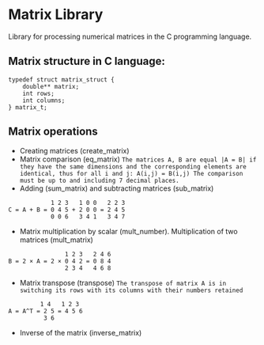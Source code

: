 # Matrix Library
Library for processing numerical matrices in the C programming language.

## Matrix structure in C language:
``` 
typedef struct matrix_struct {
    double** matrix;
    int rows;
    int columns;
} matrix_t;
```
## Matrix operations
* Creating matrices (create_matrix)
* Matrix comparison (eq_matrix)
`
The matrices A, B are equal |A = B| if they have the same dimensions and the corresponding elements are identical, thus for all i and j: A(i,j) = B(i,j)
The comparison must be up to and including 7 decimal places. 
`
* Adding (sum_matrix) and subtracting matrices (sub_matrix)
```
            1 2 3   1 0 0   2 2 3
С = A + B = 0 4 5 + 2 0 0 = 2 4 5
            0 0 6   3 4 1   3 4 7 
```
* Matrix multiplication by scalar (mult_number). Multiplication of two matrices (mult_matrix)
```
                1 2 3   2 4 6   
B = 2 × A = 2 × 0 4 2 = 0 8 4 
                2 3 4   4 6 8
```
* Matrix transpose (transpose)
`
The transpose of matrix A is in switching its rows with its columns with their numbers retained
`

```
         1 4   1 2 3
A = A^T = 2 5 = 4 5 6
          3 6 
```
* Inverse of the matrix (inverse_matrix)